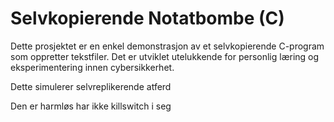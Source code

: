 # Selvkopierende Notatbombe (C)
Dette prosjektet er en enkel demonstrasjon av et selvkopierende C-program som oppretter tekstfiler. Det er utviklet utelukkende for personlig læring og eksperimentering innen cybersikkerhet.

Dette simulerer selvreplikerende atferd 

Den er harmløs har ikke killswitch i seg 

